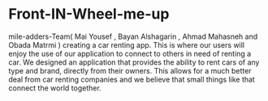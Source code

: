 # Front-IN-Wheel-me-up
mile-adders-Team( Mai Yousef , Bayan Alshagarin , Ahmad Mahasneh and Obada Matrmi ) 
 creating a car renting app. This is where our users will enjoy the use of our application to connect to others in need of renting a car. We designed an application that provides the ability to rent cars of any type and brand, directly from their owners. This allows for a much better deal from car renting companies and we believe that small things like that connect the world together.
